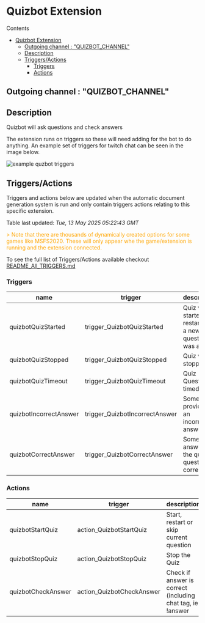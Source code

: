 <!-- this file will be auto updated for triggers and actions when the apidocs automatic
document builder is run.
To have the triggers and actions inserted do not remove the tags 'ReplaceTAGFor...' below
To run go to 'StreamRoller\docs\apidocs' and run 'node readmebuilder.mjs'
The script will parse files in the extensions directory looking for "triggersandactions ="
if found it will attempt to load hte file and use the exported 'triggersandactions' variable
to create the tables shown in the parsed README.md files
This was the only way I could find to autoupdate the triggers and actions lists
 -->
 # Quizbot Extension
Contents
- [Quizbot Extension](#quizbot-extension)
  - [Outgoing channel : "QUIZBOT\_CHANNEL"](#outgoing-channel--quizbot_channel)
  - [Description](#description)
  - [Triggers/Actions](#triggersactions)
    - [Triggers](#triggers)
    - [Actions](#actions)
## Outgoing channel : "QUIZBOT_CHANNEL"
## Description
Quizbot will ask questions and check answers

The extension runs on triggers so these will need adding for the bot to do anything. 
An example set of triggers for twitch chat can be seen in the image below.

<img src="https://raw.githubusercontent.com/SilenusTA/StreamRoller/refs/heads/master/extensions/quizbot/exampletriggers.png" title="example quzbot triggers" alt="example quzbot triggers">

## Triggers/Actions


Triggers and actions below are updated when the automatic document generation system is run and only contain triggers actions relating to this specific extension.

Table last updated: *Tue, 13 May 2025 05:22:43 GMT*

<div style='color:orange'>> Note that there are thousands of dynamically created options for some games like MSFS2020. These will only appear whe the game/extension is running and the extension connected.</div>

To see the full list of Triggers/Actions available checkout [README_All_TRIGGERS.md](https://github.com/SilenusTA/StreamRoller/blob/master/README_All_TRIGGERS.md)

### Triggers

| name | trigger | description |
| --- | --- | --- |
| quizbotQuizStarted | trigger_QuizbotQuizStarted | Quiz was started, restarted or a new question was asked |
| quizbotQuizStopped | trigger_QuizbotQuizStopped | Quiz was stopped |
| quizbotQuizTimeout | trigger_QuizbotQuizTimeout | Quiz Question timedout |
| quizbotIncorrectAnswer | trigger_QuizbotIncorrectAnswer | Someone provided an incorrect answer |
| quizbotCorrectAnswer | trigger_QuizbotCorrectAnswer | Someone answered the quiz question correctly |

### Actions

| name | trigger | description |
| --- | --- | --- |
| quizbotStartQuiz | action_QuizbotStartQuiz | Start, restart or skip current question |
| quizbotStopQuiz | action_QuizbotStopQuiz | Stop the Quiz |
| quizbotCheckAnswer | action_QuizbotCheckAnswer | Check if answer is correct (including chat tag, ie !answer |
